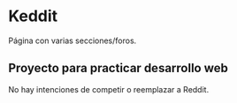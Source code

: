 # Keddit
Página con varias secciones/foros.

## Proyecto para practicar desarrollo web
No hay intenciones de competir o reemplazar a Reddit.
